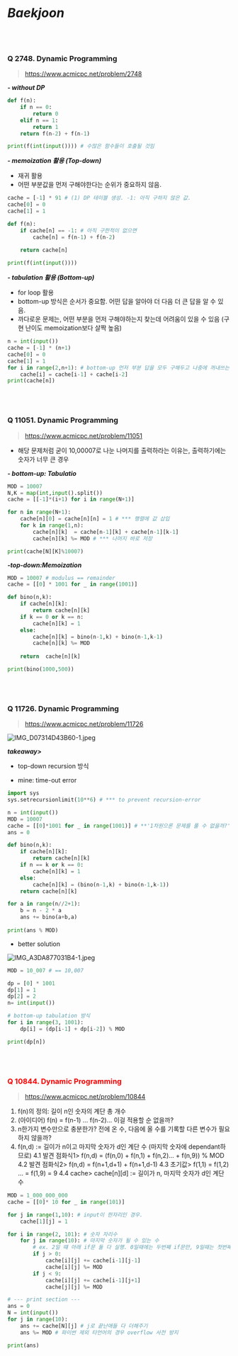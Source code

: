 # ***Baekjoon***

<br></br>
### Q 2748. Dynamic Programming
> https://www.acmicpc.net/problem/2748 <br>

***- without DP***


```python
def f(n):
    if n == 0:
        return 0
    elif n == 1:
        return 1
    return f(n-2) + f(n-1)
```


```python
print(f(int(input()))) # 수많은 함수들이 호출될 것임
```

***- memoization 활용 (Top-down)***
- 재귀 활용
- 어떤 부분값을 먼저 구해야한다는 순위가 중요하지 않음.


```python
cache = [-1] * 91 # (1) DP 테이블 생성. -1: 아직 구하지 않은 값.
cache[0] = 0
cache[1] = 1

def f(n):
    if cache[n] == -1: # 아직 구한적이 없으면
        cache[n] = f(n-1) + f(n-2)
        
    return cache[n]
```


```python
print(f(int(input())))
```

***- tabulation 활용 (Bottom-up)***
- for loop 활용
- bottom-up 방식은 순서가 중요함. 어떤 답을 알아야 더 다음 더 큰 답을 알 수 있음. 
- 까다로운 문제는, 어떤 부분을 먼저 구해야하는지 찾는데 어려움이 있을 수 있음 (구현 난이도 memoization보다 살짝 높음)


```python
n = int(input())
cache = [-1] * (n+1)
cache[0] = 0
cache[1] = 1
for i in range(2,n+1): # bottom-up 먼저 부분 답을 모두 구해두고 나중에 꺼내쓰는 방식
    cache[i] = cache[i-1] + cache[i-2]
print(cache[n])
```

<br></br>
### Q 11051. Dynamic Programming
> https://www.acmicpc.net/problem/11051 <br>
- 해당 문제처럼 굳이 10,00007로 나눈 나머지를 출력하라는 이유는, 출력하기에는 숫자가 너무 큰 경우 

***- bottom-up: Tabulatio***


```python
MOD = 10007
N,K = map(int,input().split())
cache = [[-1]*(i+1) for i in range(N+1)]

for n in range(N+1):
    cache[n][0] = cache[n][n] = 1 # *** 행렬에 값 삽입
    for k in range(1,n):
        cache[n][k]  = cache[n-1][k] + cache[n-1][k-1]
        cache[n][k] %= MOD # *** 나머지 바로 저장
```


```python
print(cache[N][K]%10007)
```

***-top-down:Memoization***


```python
MOD = 10007 # modulus == remainder
cache = [[0] * 1001 for _ in range(1001)]

def bino(n,k):
    if cache[n][k]:
        return cache[n][k]
    if k == 0 or k == n:
        cache[n][k] = 1
    else:
        cache[n][k] = bino(n-1,k) + bino(n-1,k-1)
        cache[n][k] %= MOD
        
    return  cache[n][k]
```


```python
print(bino(1000,500))
```

<br></br>
### Q 11726. Dynamic Programming
> https://www.acmicpc.net/problem/11726 <br>

![IMG_D07314D43B60-1.jpeg](attachment:1495a48e-4621-4e80-9286-54cbd684b66c.jpeg)

***takeaway>*** 
- top-down recursion 방식

* mine: time-out error


```python
import sys
sys.setrecursionlimit(10**6) # *** to prevent recursion-error

n = int(input()) 
MOD = 10007
cache = [[0]*1001 for _ in range(1001)] # **'1차원으론 문제를 풀 수 없을까?' 고민s
ans = 0

def bino(n,k):
    if cache[n][k]:
        return cache[n][k]
    if n == k or k == 0:
        cache[n][k] = 1
    else:
        cache[n][k] = (bino(n-1,k) + bino(n-1,k-1)) 
    return cache[n][k]

for a in range(n//2+1):
    b = n - 2 * a
    ans += bino(a+b,a)
    
print(ans % MOD)
```

* better solution

![IMG_A3DA877031B4-1.jpeg](attachment:51cec876-ec33-4f06-8575-887e7b08e56c.jpeg)


```python
MOD = 10_007 # == 10,007

dp = [0] * 1001
dp[1] = 1
dp[2] = 2
n= int(input())

# bottom-up tabulation 방식
for i in range(3, 1001):
    dp[i] = (dp[i-1] + dp[i-2]) % MOD

print(dp[n])
```

<br></br>
### <font color='red'> Q 10844. Dynamic Programming </font>
> https://www.acmicpc.net/problem/10844 <br>

1. f(n)의 정의: 길이 n인 숫자의 계단 총 개수
2. (아이디어) f(n) = f(n-1) ... f(n-2)... 이걸 적용할 순 없을까?
3. n한가지 변수만으로 충분한가? 전에 온 수, 다음에 올 수를 기록할 다른 변수가 필요하지 않을까?
4. f(n,d) := 길이가 n이고 마지막 숫자가 d인 계단 수 (마지막 숫자에 dependant하므로)
4.1 발견 점화식1> f(n,d) = (f(n,0) + f(n,1) + f(n,2)... + f(n,9)) % MOD
4.2 발견 점화식2> f(n,d) = f(n+1,d+1) + f(n+1,d-1)
4.3 초기값> f(1,1) = f(1,2) ... = f(1,9) = 9
4.4 cache> cache[n][d] := 길이가 n, 마지막 숫자가 d인 계단 수


```python
MOD = 1_000_000_000
cache = [[0]* 10 for _ in range(101)]

for j in range(1,10): # input이 한자리인 경우. 
    cache[1][j] = 1

for i in range(2, 101): # 숫자 자리수
    for j in range(10): # 마지막 숫자가 될 수 있는 수 
        # ex. 2일 떄 아래 if문 둘 다 실행. 0일때에는 두번째 if문만, 9일때는 첫번째 if문만 실행될 것.
        if j > 0:
            cache[i][j] += cache[i-1][j-1]
            cache[i][j] %= MOD
        if j < 9:
            cache[i][j] += cache[i-1][j+1]
            cache[j][j] %= MOD

# --- print section ---
ans = 0
N = int(input())
for j in range(10):
    ans += cache[N][j] # j로 끝난애들 다 더해주기
    ans %= MOD # 파이썬 제외 타언어의 경우 overflow 사전 방지

print(ans)
```


```python

```


```python

```


```python

```


```python

```
